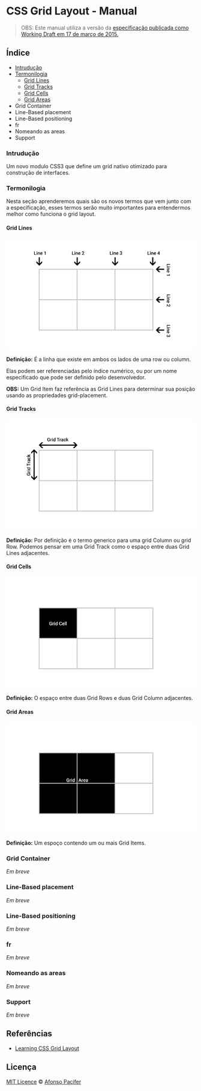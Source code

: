 # CSS Grid Layout - Manual

> OBS: Este manual utiliza a versão da [especificação publicada como Working Draft em 17 de março de 2015.](http://www.w3.org/TR/css-grid-1/)

## Índice

- [Intrudução](#introducao)
- [Termonilogia](#termonilogia)
  - [Grid Lines](#grid-lines)
  - [Grid Tracks](#grid-tracks)
  - [Grid Cells](#grid-cells)
  - [Grid Areas](#grid-areas)
- Grid Container
- Line-Based placement
- Line-Based positioning
- fr
- Nomeando as areas
- Support

### Intrudução

Um novo modulo CSS3 que define um grid nativo otimizado para construção de interfaces.

### Termonilogia

Nesta seção aprenderemos quais são os novos termos que vem junto com a especificação, esses termos serão muito importantes para entendermos melhor como funciona o grid layout.

#### Grid Lines

![Grid Lines](img/grid-lines.png)

**Definição:** É a linha que existe em ambos os lados de uma row ou column.

Elas podem ser referenciadas pelo índice numérico, ou por um nome especificado que pode ser definido pelo desenvolvedor.

**OBS:** Um Grid Item faz referência as Grid Lines para determinar sua posição usando as propriedades grid-placement.

#### Grid Tracks

![Grid Lines](img/grid-tracks.png)

**Definição:** Por definição é o termo generico para uma grid Column ou grid Row. Podemos pensar em uma Grid Track como o espaço entre duas Grid Lines adjacentes.

#### Grid Cells

![Grid Lines](img/grid-cell.png)

**Definição:** O espaço entre duas Grid Rows e duas Grid Column adjacentes.

#### Grid Areas

![Grid Lines](img/grid-area.png)

**Definição:** Um espoço contendo um ou mais Grid Items.

### Grid Container
*Em breve*

### Line-Based placement
*Em breve*

### Line-Based positioning
*Em breve*

### fr
*Em breve*

### Nomeando as areas
*Em breve*

### Support
*Em breve*

## Referências
- [Learning CSS Grid Layout](https://github.com/afonsopacifer/learning-css-grid-layout)

## Licença
[MIT Licence](licence.md) © [Afonso Pacifer](http://afonsopacifer.com/)

